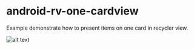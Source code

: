 # android-rv-one-cardview

Example demonstrate how to present items on one card in recycler view.

![alt text](https://github.com/kitek/android-rv-one-cardview/blob/master/img/demo.gif)

